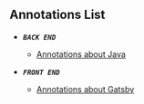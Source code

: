 ## Annotations List 

+ **_`BACK END`_**
  * [Annotations about Java](https://github.com/islanrodrigues/my-personal-annotations/tree/master/java)
 

+ **_`FRONT END`_**
  * [Annotations about Gatsby](https://github.com/islanrodrigues/my-personal-annotations/tree/master/gatsby)